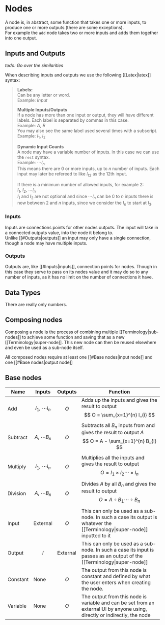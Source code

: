 # Nodes

A node is, in abstract, some function that takes one or more inputs,
to produce one or more outputs (there are some exceptions).  
For example the `add` node takes two or more inputs and adds them
together into one output.

## Inputs and Outputs

*todo: Go over the similarities*

When describing inputs and outputs we use the following [[Latex|latex]] syntax:

> **Labels:**  
> Can be any letter or word.  
> Example: $Input$
> 
> **Multiple Inputs/Outputs**  
> If a node has more than one input or output, they will have different labels.
> Each label is separated by commas in this case.  
> Example: $A,\ B$  
> You may also see the same label used several times with a subscript.  
> Example: $I_{1},\ I_{2}$
>
> **Dynamic Input Counts**  
> A node may have a variable number of inputs. In this case we can use the
> `rest` syntax.  
> Example: $\cdots I_{n}$  
> This means there are $0$ or more inputs, up to $n$ number of inputs.
> Each input may later be refereed to like $I_{12}$ as the 12th input.
>
> If there is a minimum number of allowed inputs, for example 2:  
> $I_{1},\ I_{2},\ \cdots I_{n}$  
> $I_{1}$ and $I_{2}$ are not optional and since $\cdots I_{n}$ can be $0$
> to $n$ inputs there is now between $2$ and $n$ inputs, since we consider
> the $I_{n}$ to start at $I_{3}$.

### Inputs

Inputs are connections points for other nodes outputs. The input will take in
a connected outputs value, into the node it belong to.  
Unlike [[#Outputs|outputs]] an input may only have a single connection, though a node may
have multiple inputs.

### Outputs

Outputs are, like [[#Inputs|inputs]], connection points for nodes. Though in this
case they serve to pass on its nodes value and it may do so to any number of inputs,
as it has no limit on the number of connections it have.

## Data Types

There are really only numbers.

## Composing nodes

Composing a node is the process of combining multiple [[Terminology|sub-nodes]]
to achieve some function and saving that as a new [[Terminology|super-node]].
This new node can then be reused elsewhere and even be used as a sub-node itself.

All composed nodes require at least one [[#Base nodes|input node]] and one
[[#Base nodes|output node]]

## Base nodes

| Name     | Inputs                     | Outputs  | Function                                                                                                                   |
| -------- | -------------------------- | -------- | -------------------------------------------------------------------------------------------------------------------------- |
| Add      | $$ I_{1},\ \cdots I_{n} $$ | $$ O $$  | Adds up the inputs and gives the result to output $$ O = \sum_{x=1}^{n} I_{i} $$                                           |
| Subtract | $$ A,\ \cdots B_{n} $$     | $$ O $$  | Subtracts all $B_{n}$ inputs from and gives the result to output $A$ $$ O = A - \sum_{x=1}^{n} B_{i} $$                    |
| Multiply | $$ I_{1},\ \cdots I_{n} $$ | $$ O $$  | Multiplies all the inputs and gives the result to output $$ O = I_{1}\times I_{2} \cdots \times I_{n} $$                   |
| Division | $$ A,\ \cdots B_{n} $$     | $$ O $$  | Divides $A$ by all $B_{n}$ and gives the result to output $$ O = A\div B_{1} \cdots \div B_{n} $$                          |
| Input    | External                   | $$ O $$  | This can only be used as a sub-node. In such a case its output is whatever the [[Terminology\|super-node]] inputted to it  |
| Output   | $$ I $$                    | External | This can only be used as a sub-node. In such a case its input is passes as an output of the [[Terminology\|super-node]]    |
| Constant | None                       | $$ O $$  | The output from this node is constant and defined by what the user enters when creating the node.                          | 
| Variable | None                       | $$ O $$  | The output from this node is variable and can be set from an external UI by anyone using, directly or indirectly, the node |
